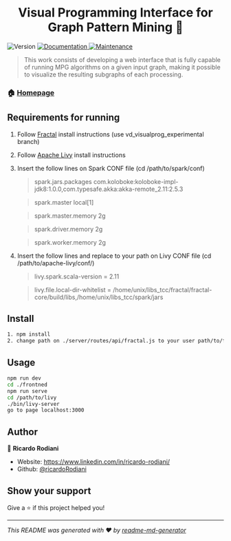 <h1 align="center">Visual Programming Interface for Graph Pattern Mining 👋</h1>
<p>
  <img alt="Version" src="https://img.shields.io/badge/version-1.0.0-blue.svg?cacheSeconds=2592000" />
  <a href="https://github.com/ricardoRodiani/vpl-fractal#readme" target="_blank">
    <img alt="Documentation" src="https://img.shields.io/badge/documentation-yes-brightgreen.svg" />
  </a>
  <a href="https://github.com/ricardoRodiani/vpl-fractal/graphs/commit-activity" target="_blank">
    <img alt="Maintenance" src="https://img.shields.io/badge/Maintained%3F-yes-green.svg" />
  </a>
</p>

> This work consists of developing a web interface that is fully capable of running MPG algorithms on a given input graph, making it possible to visualize the resulting subgraphs of each processing.

### 🏠 [Homepage](https://github.com/ricardoRodiani/vpl-fractal#readme)

## Requirements for running

1. Follow [Fractal](https://github.com/dccspeed/fractal/tree/vd_visualprog_experimental) install instructions (use vd_visualprog_experimental branch)
2. Follow [Apache Livy](https://livy.apache.org/get-started/) install instructions
3. Insert the follow lines on Spark CONF file (cd /path/to/spark/conf)

   > spark.jars.packages com.koloboke:koloboke-impl-jdk8:1.0.0,com.typesafe.akka:akka-remote_2.11:2.5.3

   > spark.master local[1]

   > spark.master.memory 2g

   > spark.driver.memory 2g

   > spark.worker.memory 2g

4. Insert the follow lines and replace to your path on Livy CONF file (cd /path/to/apache-livy/conf/)

   > livy.spark.scala-version = 2.11

   > livy.file.local-dir-whitelist = /home/unix/libs_tcc/fractal/fractal-core/build/libs,/home/unix/libs_tcc/spark/jars

## Install

```sh
1. npm install
2. change path on ./server/routes/api/fractal.js to your user path/to/fractal
```

## Usage

```sh
npm run dev
cd ./frontned
npm run serve
cd /path/to/livy
./bin/livy-server
go to page localhost:3000
```

## Author

👤 **Ricardo Rodiani**

- Website: https://www.linkedin.com/in/ricardo-rodiani/
- Github: [@ricardoRodiani](https://github.com/ricardoRodiani)

## Show your support

Give a ⭐️ if this project helped you!

---

_This README was generated with ❤️ by [readme-md-generator](https://github.com/kefranabg/readme-md-generator)_
